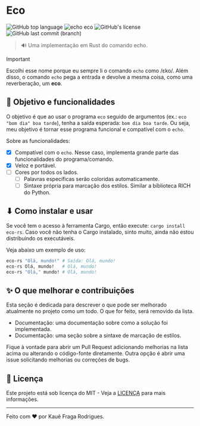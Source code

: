 # Eco

![GitHub top language](https://img.shields.io/github/languages/top/kauefraga/eco)
![echo eco](https://img.shields.io/badge/echo-eco-8A2BE2)
![GitHub's license](https://img.shields.io/github/license/kauefraga/eco)
![GitHub last commit (branch)](https://img.shields.io/github/last-commit/kauefraga/eco/main)

> 🔊 Uma implementação em Rust do comando echo.

> [!IMPORTANT]
> Escolhi esse nome porque eu sempre li o comando `echo` como /ɛko/. Além disso, o comando `echo` pega a entrada e devolve a mesma coisa, como uma reverberação, um **eco**.

## 🎯 Objetivo e funcionalidades

O objetivo é que ao usar o programa `eco` seguido de argumentos (ex.: `eco "bom dia" boa tarde`), tenha a saída esperada: `bom dia boa tarde`. Ou seja, meu objetivo é tornar esse programa funcional e compatível com o `echo`.

Sobre as funcionalidades:

- [x] Compatível com o `echo`. Nesse caso, implementa grande parte das funcionalidades do programa/comando.
- [x] Veloz e portável.
- [ ] Cores por todos os lados.
  - [ ] Palavras específicas serão coloridas automaticamente.
  - [ ] Sintaxe própria para marcação dos estilos. Similar a biblioteca RICH do Python.

## ⬇ Como instalar e usar

Se você tem o acesso à ferramenta Cargo, então execute: `cargo install eco-rs`. Caso você não tenha o Cargo instalado, sinto muito, ainda não estou distribuindo os executáveis.

Veja abaixo um exemplo de uso:

```bash
eco-rs "Olá, mundo!" # Saída: Olá, mundo!
eco-rs Olá, mundo!   # Olá, mundo!
eco-rs "Olá," mundo! # Olá, mundo!
```

## ✨ O que melhorar e contribuições

Esta seção é dedicada para descrever o que pode ser melhorado atualmente no projeto como um todo. O que for feito, será removido da lista.

- Documentação: uma documentação sobre como a solução foi implementada.
- Documentação: uma seção sobre a sintaxe de marcação de estilos.

Fique à vontade para abrir um Pull Request adicionando melhorias na lista acima ou alterando o código-fonte diretamente. Outra opção é abrir uma issue solicitando melhorias ou correções de bugs.

## 📝 Licença

Este projeto está sob licença do MIT - Veja a [LICENÇA](https://github.com/kauefraga/eco/blob/main/LICENSE) para mais informações.

---

Feito com ❤ por Kauê Fraga Rodrigues.
